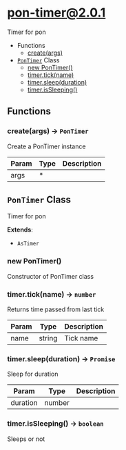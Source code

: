 # pon-timer@2.0.1

Timer for pon

+ Functions
  + [create(args)](#pon-timer-function-create)
+ [`PonTimer`](#pon-timer-class) Class
  + [new PonTimer()](#pon-timer-class-pon-timer-constructor)
  + [timer.tick(name)](#pon-timer-class-pon-timer-tick)
  + [timer.sleep(duration)](#pon-timer-class-pon-timer-sleep)
  + [timer.isSleeping()](#pon-timer-class-pon-timer-isSleeping)

## Functions

<a class='md-heading-link' name="pon-timer-function-create" ></a>

### create(args) -> `PonTimer`

Create a PonTimer instance

| Param | Type | Description |
| ----- | --- | -------- |
| args | * |  |



<a class='md-heading-link' name="pon-timer-class"></a>

## `PonTimer` Class

Timer for pon

**Extends**:

+ `AsTimer`



<a class='md-heading-link' name="pon-timer-class-pon-timer-constructor" ></a>

### new PonTimer()

Constructor of PonTimer class



<a class='md-heading-link' name="pon-timer-class-pon-timer-tick" ></a>

### timer.tick(name) -> `number`

Returns time passed from last tick

| Param | Type | Description |
| ----- | --- | -------- |
| name | string | Tick name |


<a class='md-heading-link' name="pon-timer-class-pon-timer-sleep" ></a>

### timer.sleep(duration) -> `Promise`

Sleep for duration

| Param | Type | Description |
| ----- | --- | -------- |
| duration | number |  |


<a class='md-heading-link' name="pon-timer-class-pon-timer-isSleeping" ></a>

### timer.isSleeping() -> `boolean`

Sleeps or not



